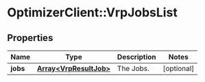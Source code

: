 # OptimizerClient::VrpJobsList

## Properties
Name | Type | Description | Notes
------------ | ------------- | ------------- | -------------
**jobs** | [**Array&lt;VrpResultJob&gt;**](VrpResultJob.md) | The Jobs. | [optional] 



